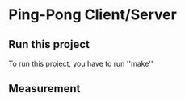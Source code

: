 # Ping-Pong Client/Server

## Run this project
To run this project, you have to run ''make'' 

## Measurement 
